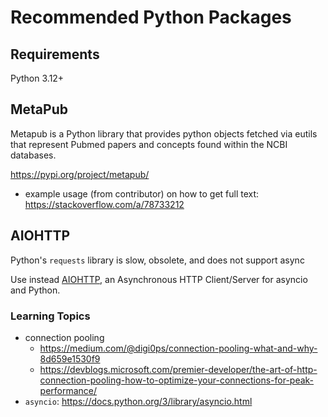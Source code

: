 # Recommended Python Packages

## Requirements

Python 3.12+

## MetaPub

Metapub is a Python library that provides python objects fetched via eutils that represent Pubmed papers and concepts found within the NCBI databases.

<https://pypi.org/project/metapub/>

* example usage (from contributor) on how to get full text: <https://stackoverflow.com/a/78733212>

## AIOHTTP

Python's `requests` library is slow, obsolete, and does not support async

Use instead [AIOHTTP](https://docs.aiohttp.org/en/stable/), an Asynchronous HTTP Client/Server for asyncio and Python.

### Learning Topics

* connection pooling
  * <https://medium.com/@digi0ps/connection-pooling-what-and-why-8d659e1530f9>
  * <https://devblogs.microsoft.com/premier-developer/the-art-of-http-connection-pooling-how-to-optimize-your-connections-for-peak-performance/>
* `asyncio`: <https://docs.python.org/3/library/asyncio.html>
